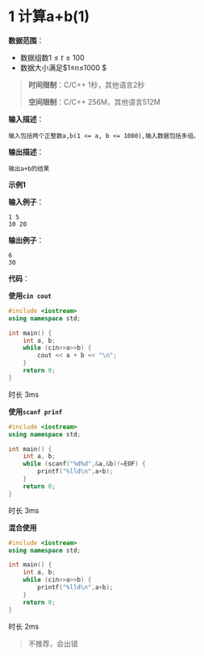 # 1 计算a+b(1)

**数据范围**： 

+ 数据组数$1≤t≤100$ 
+  数据大小满足$1≤n≤1000 $

> **时间限制**：C/C++ 1秒，其他语言2秒
>
> **空间限制**：C/C++ 256M，其他语言512M



**输入描述**：

```
输入包括两个正整数a,b(1 <= a, b <= 1000),输入数据包括多组。
```

**输出描述**：

```
输出a+b的结果
```



**示例1**

**输入例子**：

```
1 5
10 20
```

**输出例子**：

```
6
30
```



**代码**：

**使用`cin cout`**

```c++
#include <iostream>
using namespace std;

int main() {
	int a, b;
	while (cin>>a>>b) {
		cout << a + b << "\n";
	}
	return 0;
}
```

时长 3ms

**使用`scanf prinf`**

```c++
#include <iostream>
using namespace std;

int main() {
	int a, b;
	while (scanf("%d%d",&a,&b)!=EOF) {
		printf("%lld\n",a+b);
	}
	return 0;
}
```

时长 3ms

**混合使用**

```c++
#include <iostream>
using namespace std;

int main() {
	int a, b;
	while (cin>>a>>b) {
		printf("%lld\n",a+b);
	}
	return 0;
}
```

时长 2ms

>  不推荐，会出错